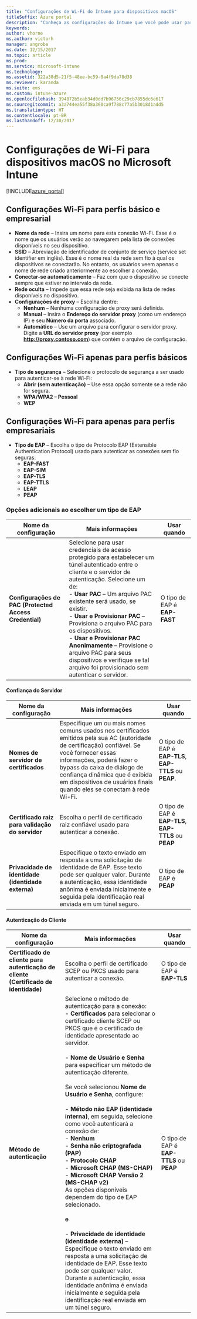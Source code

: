 ```yaml
---
title: "Configurações de Wi-Fi do Intune para dispositivos macOS"
titleSuffix: Azure portal
description: "Conheça as configurações do Intune que você pode usar para configurar as conexões Wi-Fi em dispositivos macOS."
keywords: 
author: vhorne
ms.author: victorh
manager: angrobe
ms.date: 12/15/2017
ms.topic: article
ms.prod: 
ms.service: microsoft-intune
ms.technology: 
ms.assetid: 322a38d5-21f5-48ee-bc59-0a4f9da78d38
ms.reviewer: karanda
ms.suite: ems
ms.custom: intune-azure
ms.openlocfilehash: 394072b5eab34d0dd7b96756c29cb7855dc6e617
ms.sourcegitcommit: a3a744ea55f38a360ca9f788c77a5b3018d1add5
ms.translationtype: HT
ms.contentlocale: pt-BR
ms.lasthandoff: 12/30/2017
---
```

# <a name="wi-fi-settings-for-macos-devices-in-microsoft-intune"></a>Configurações de Wi-Fi para dispositivos macOS no Microsoft Intune

[!INCLUDE[azure_portal](./includes/azure_portal.md)]

## <a name="wi-fi-settings-for-basic-and-enterprise-profiles"></a>Configurações Wi-Fi para perfis básico e empresarial

- **Nome da rede** – Insira um nome para esta conexão Wi-Fi. Esse é o nome que os usuários verão ao navegarem pela lista de conexões disponíveis no seu dispositivo.
- **SSID** – Abreviação de identificador de conjunto de serviço (service set identifier em inglês). Esse é o nome real da rede sem fio à qual os dispositivos se conectarão. No entanto, os usuários veem apenas o nome de rede criado anteriormente ao escolher a conexão.
- **Conectar-se automaticamente** – Faz com que o dispositivo se conecte sempre que estiver no intervalo da rede.
- **Rede oculta** – Impede que essa rede seja exibida na lista de redes disponíveis no dispositivo.
- **Configurações de proxy** – Escolha dentre:
    - **Nenhum** – Nenhuma configuração de proxy será definida.
    - **Manual** – Insira o **Endereço do servidor proxy** (como um endereço IP) e seu **Número da porta** associado.
    - **Automático** – Use um arquivo para configurar o servidor proxy. Digite a **URL do servidor proxy** (por exemplo **http://proxy.contoso.com**) que contém o arquivo de configuração.

## <a name="wi-fi-settings-for-basic-profiles-only"></a>Configurações Wi-Fi apenas para perfis básicos

- **Tipo de segurança** – Selecione o protocolo de segurança a ser usado para autenticar-se à rede Wi-Fi:
    - **Abrir (sem autenticação)** – Use essa opção somente se a rede não for segura.
    - **WPA/WPA2 – Pessoal**
    - **WEP**

## <a name="wi-fi-settings-for-enterprise-profiles-only"></a>Configurações Wi-Fi para apenas para perfis empresariais

- **Tipo de EAP** – Escolha o tipo de Protocolo EAP (Extensible Authentication Protocol) usado para autenticar as conexões sem fio seguras:
    - **EAP-FAST**
    - **EAP-SIM**
    - **EAP-TLS**
    - **EAP-TTLS**
    - **LEAP**
    - **PEAP**

### <a name="further-options-when-you-choose-an-eap-type"></a>Opções adicionais ao escolher um tipo de EAP


|Nome da configuração|Mais informações|Usar quando|
|--------------|-------------|----------|
|**Configurações de PAC (Protected Access Credential)**|Selecione para usar credenciais de acesso protegido para estabelecer um túnel autenticado entre o cliente e o servidor de autenticação. Selecione um de:<br>- **Usar PAC** – Um arquivo PAC existente será usado, se existir.<br>- **Usar e Provisionar PAC** – Provisiona o arquivo PAC para os dispositivos.<br>- **Usar e Provisionar PAC Anonimamente** – Provisione o arquivo PAC para seus dispositivos e verifique se tal arquivo foi provisionado sem autenticar o servidor.|O tipo de EAP é **EAP-FAST**|

#### <a name="server-trust"></a>Confiança do Servidor


|Nome da configuração|Mais informações|Usar quando|
|--------------|-------------|----------|
|**Nomes de servidor de certificados**|Especifique um ou mais nomes comuns usados nos certificados emitidos pela sua AC (autoridade de certificação) confiável. Se você fornecer essas informações, poderá fazer o bypass da caixa de diálogo de confiança dinâmica que é exibida em dispositivos de usuários finais quando eles se conectam à rede Wi-Fi.|O tipo de EAP é **EAP-TLS**, **EAP-TTLS** ou **PEAP**.|
|**Certificado raiz para validação do servidor**|Escolha o perfil de certificado raiz confiável usado para autenticar a conexão. |O tipo de EAP é **EAP-TLS**, **EAP-TTLS** ou **PEAP**|
|**Privacidade de identidade (identidade externa)**|Especifique o texto enviado em resposta a uma solicitação de identidade de EAP. Esse texto pode ser qualquer valor. Durante a autenticação, essa identidade anônima é enviada inicialmente e seguida pela identificação real enviada em um túnel seguro.|O tipo de EAP é **PEAP**|


#### <a name="client-authentication"></a>Autenticação do Cliente


|Nome da configuração|Mais informações|Usar quando|
|--------------|-------------|----------|
|**Certificado de cliente para autenticação de cliente (Certificado de identidade)**|Escolha o perfil de certificado SCEP ou PKCS usado para autenticar a conexão.|O tipo de EAP é **EAP-TLS**|
|**Método de autenticação**|Selecione o método de autenticação para a conexão:<br>- **Certificados** para selecionar o certificado cliente SCEP ou PKCS que é o certificado de identidade apresentado ao servidor.<br><br>- **Nome de Usuário e Senha** para especificar um método de autenticação diferente. <br><br>Se você selecionou **Nome de Usuário e Senha**, configure:<br><br>-  **Método não EAP (identidade interna)**, em seguida, selecione como você autenticará a conexão de:<br>- **Nenhum**<br>- **Senha não criptografada (PAP)**<br>- **Protocolo CHAP**<br>- **Microsoft CHAP (MS-CHAP)**<br>- **Microsoft CHAP Versão 2 (MS-CHAP v2)**<br>As opções disponíveis dependem do tipo de EAP selecionado.<br><br>**e**<br><br>- **Privacidade de identidade (identidade externa)** – Especifique o texto enviado em resposta a uma solicitação de identidade de EAP. Esse texto pode ser qualquer valor. Durante a autenticação, essa identidade anônima é enviada inicialmente e seguida pela identificação real enviada em um túnel seguro.|O tipo de EAP é **EAP-TTLS** ou **PEAP**|
